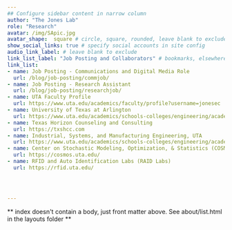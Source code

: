 ```yaml
---
## Configure sidebar content in narrow column
author: "The Jones Lab"
role: "Research"
avatar: /img/SApic.jpg
avatar_shape:  square # circle, square, rounded, leave blank to exclude
show_social_links: true # specify social accounts in site config
audio_link_label: # leave blank to exclude
link_list_label: "Job Posting and Collaborators" # bookmarks, elsewhere, etc.
link_list:
- name: Job Posting - Communications and Digital Media Role
  url: /blog/job-posting/commjob/
- name: Job Posting - Research Assistant
  url: /blog/job-posting/researchjob/
- name: UTA Faculty Profile
  url: https://www.uta.edu/academics/faculty/profile?username=jonesec
- name: University of Texas at Arlington
  url: https://www.uta.edu/academics/schools-colleges/engineering/academics/departments/industrial/
- name: Texas Horizon Counseling and Consulting
  url: https://txshcc.com
- name: Industrial, Systems, and Manufacturing Engineering, UTA
  url: https://www.uta.edu/academics/schools-colleges/engineering/academics/departments/industrial/
- name: Center on Stochastic Modeling, Optimization, & Statistics (COSMOS)
  url: https://cosmos.uta.edu/
- name: RFID and Auto Identification Labs (RAID Labs)
  url: https://rfid.uta.edu/




---
```


** index doesn't contain a body, just front matter above.
See about/list.html in the layouts folder **